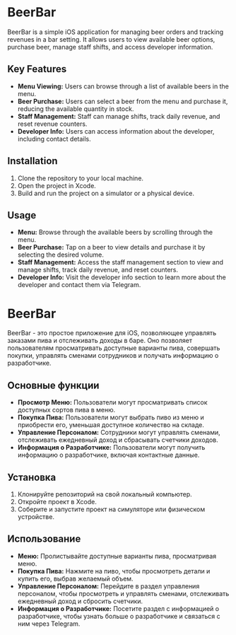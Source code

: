 <!-- English Section -->

# BeerBar

BeerBar is a simple iOS application for managing beer orders and tracking revenues in a bar setting. It allows users to view available beer options, purchase beer, manage staff shifts, and access developer information.

## Key Features
- **Menu Viewing:** Users can browse through a list of available beers in the menu.
- **Beer Purchase:** Users can select a beer from the menu and purchase it, reducing the available quantity in stock.
- **Staff Management:** Staff can manage shifts, track daily revenue, and reset revenue counters.
- **Developer Info:** Users can access information about the developer, including contact details.

## Installation
1. Clone the repository to your local machine.
2. Open the project in Xcode.
3. Build and run the project on a simulator or a physical device.

## Usage
- **Menu:** Browse through the available beers by scrolling through the menu.
- **Beer Purchase:** Tap on a beer to view details and purchase it by selecting the desired volume.
- **Staff Management:** Access the staff management section to view and manage shifts, track daily revenue, and reset counters.
- **Developer Info:** Visit the developer info section to learn more about the developer and contact them via Telegram.

<!-- Russian Section -->

# BeerBar

BeerBar - это простое приложение для iOS, позволяющее управлять заказами пива и отслеживать доходы в баре. Оно позволяет пользователям просматривать доступные варианты пива, совершать покупки, управлять сменами сотрудников и получать информацию о разработчике.

## Основные функции
- **Просмотр Меню:** Пользователи могут просматривать список доступных сортов пива в меню.
- **Покупка Пива:** Пользователи могут выбрать пиво из меню и приобрести его, уменьшая доступное количество на складе.
- **Управление Персоналом:** Сотрудники могут управлять сменами, отслеживать ежедневный доход и сбрасывать счетчики доходов.
- **Информация о Разработчике:** Пользователи могут получить информацию о разработчике, включая контактные данные.

## Установка
1. Клонируйте репозиторий на свой локальный компьютер.
2. Откройте проект в Xcode.
3. Соберите и запустите проект на симуляторе или физическом устройстве.

## Использование
- **Меню:** Пролистывайте доступные варианты пива, просматривая меню.
- **Покупка Пива:** Нажмите на пиво, чтобы просмотреть детали и купить его, выбрав желаемый объем.
- **Управление Персоналом:** Перейдите в раздел управления персоналом, чтобы просмотреть и управлять сменами, отслеживать ежедневный доход и сбросить счетчики.
- **Информация о Разработчике:** Посетите раздел с информацией о разработчике, чтобы узнать больше о разработчике и связаться с ним через Telegram.
